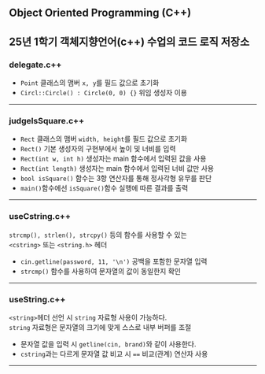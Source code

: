## Object Oriented Programming (C++)
25년 1학기 객체지향언어(c++) 수업의 코드 로직 저장소
---
### delegate.c++
- `Point` 클래스의 맴버 `x, y`를 필드 값으로 초기화
- `Circl::Circle() : Circle(0, 0) {}` 위임 생성자 이용
---
### judgeIsSquare.c++
- `Rect` 클래스의 맴버 `width, height`를 필드 값으로 초기화
- `Rect()` 기본 생성자의 구현부에서 높이 및 너비를 입력
- `Rect(int w, int h)` 생성자는 main 함수에서 입력된 값을 사용
- `Rect(int length)` 생성자는 main 함수에서 입력된 너비 값만 사용
- `bool isSquare()` 함수는 3항 연산자를 통해 정사각형 유무를 판단
- `main()`함수에선 `isSquare()`함수 실행에 따른 결과를 출력
---
### useCstring.c++
`strcmp(), strlen(), strcpy()` 등의 함수를 사용할 수 있는<br>
`<cstring>` 또는 `<string.h>` 헤더
- `cin.getline(password, 11, '\n')` 공백을 포함한 문자열 입력
- `strcmp()` 함수를 사용하여 문자열의 값이 동일한지 확인
---
### useString.c++
`<string>`헤더 선언 시 `string` 자료형 사용이 가능하다.<br>
`string` 자료형은 문자열의 크기에 맞게 스스로 내부 버퍼를 조절
- 문자열 값을 입력 시 `getline(cin, brand)`와 같이 사용한다.
- `cstring`과는 다르게 문자열 값 비교 시 `==` 비교(관계) 연산자 사용
---